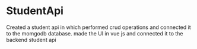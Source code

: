 # StudentApi
Created a student api in which performed crud operations and connected it to the momgodb database.
made the UI in vue js  and connected it to the backend student api
